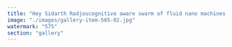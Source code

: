 ```yaml
---
title: "Hey Sidarth Radjoucognitive aware swarm of fluid nano machines (in order to chase hiv beyond blood and anything before)<br /><br /> https://lnkd.in/e8pNpqSn<br />can you build organic fluid nano machines ?"
image: "./images/gallery-item-565-02.jpg"
watermark: "575"
section: "gallery"
---
```

